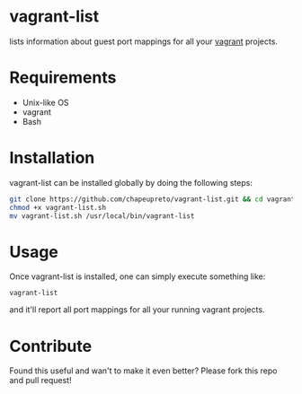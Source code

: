 # vagrant-list
lists information about guest port mappings for all your [vagrant][1] projects.

# Requirements

- Unix-like OS
- vagrant
- Bash

# Installation

vagrant-list can be installed globally by doing the following steps:

```bash
git clone https://github.com/chapeupreto/vagrant-list.git && cd vagrant-list
chmod +x vagrant-list.sh
mv vagrant-list.sh /usr/local/bin/vagrant-list
```

# Usage

Once vagrant-list is installed, one can simply execute something like:

`vagrant-list`

and it'll report all port mappings for all your running vagrant projects.

# Contribute

Found this useful and wan't to make it even better? Please fork this repo and pull request!

[1]: https://www.vagrantup.com/

